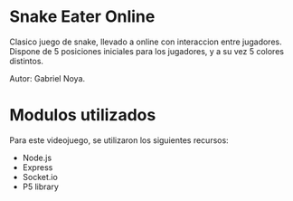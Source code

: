 # Snake Eater Online

Clasico juego de snake, llevado a online con interaccion entre jugadores. Dispone de 5 posiciones iniciales para los jugadores, y a su vez 5 colores distintos.

Autor: Gabriel Noya.

# Modulos utilizados

Para este videojuego, se utilizaron los siguientes recursos:

- Node.js
- Express
- Socket.io
- P5 library

